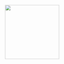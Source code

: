 <!-- ## Stats
 <div align="center">
  <img height="180em" src="https://github-readme-stats-eight-theta.vercel.app/api?username=rafidzia&show_icons=true&theme=algolia&include_all_commits=true&count_private=true"/>
  
</div>

## Reach me on
<a href = "mailto:faridabdul1406@gmail.com"><img src="https://img.shields.io/badge/gmail-%23EA4335.svg?&style=for-the-badge&logo=gmail&logoColor=white" /></a>
<a href = "https://www.linkedin.com/in/farid-abdul-aziz-259118198/"><img src="https://img.shields.io/badge/linkedin-%230A66C2.svg?&style=for-the-badge&logo=linkedin&logoColor=white" /></a>
-->


<img height="180em" src="https://github-readme-stats-eight-theta.vercel.app/api/top-langs/?username=rafidzia&layout=compact&langs_count=8&theme=algolia"/>
